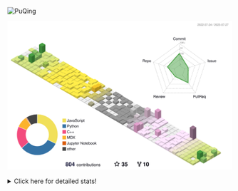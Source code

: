 ![PuQing](https://user-images.githubusercontent.com/27223114/171565019-9a56fae6-b08b-421f-99db-7e830da42371.png)

![](./profile-3d-contrib/profile-season-animate.svg)

<details>
<summary>Click here for detailed stats!</summary>

<!--START_SECTION:waka-->
![Lines of code](https://img.shields.io/badge/From%20Hello%20World%20I%27ve%20Written-745.5%20thousand%20lines%20of%20code-blue)

**🐱 My GitHub Data** 

> 📦 252.4 kB Used in GitHub's Storage 
 > 
> 🏆 474 Contributions in the Year 2023
 > 
> 🚫 Not Opted to Hire
 > 
> 📜 29 Public Repositories 
 > 
> 🔑 27 Private Repositories 
 > 
**I'm an Early 🐤** 

```text
🌞 Morning                314 commits         ███░░░░░░░░░░░░░░░░░░░░░░   12.85 % 
🌆 Daytime                1186 commits        ████████████░░░░░░░░░░░░░   48.53 % 
🌃 Evening                207 commits         ██░░░░░░░░░░░░░░░░░░░░░░░   08.47 % 
🌙 Night                  737 commits         ████████░░░░░░░░░░░░░░░░░   30.16 % 
```


📊 **This Week I Spent My Time On** 

```text
💬 Programming Languages: 
Markdown                 21 hrs 15 mins      ████████████████░░░░░░░░░   64.55 % 
Python                   5 hrs 20 mins       ████░░░░░░░░░░░░░░░░░░░░░   16.24 % 
JavaScript               2 hrs 12 mins       ██░░░░░░░░░░░░░░░░░░░░░░░   06.69 % 
Jupyter Notebook         1 hr 51 mins        █░░░░░░░░░░░░░░░░░░░░░░░░   05.62 % 
MDX                      1 hr 8 mins         █░░░░░░░░░░░░░░░░░░░░░░░░   03.48 % 

🔥 Editors: 
Obsidian                 21 hrs 10 mins      ████████████████░░░░░░░░░   64.28 % 
VS Code                  11 hrs 46 mins      █████████░░░░░░░░░░░░░░░░   35.72 % 

💻 Operating System: 
Windows                  30 hrs 49 mins      ███████████████████████░░   93.59 % 
Linux                    2 hrs 6 mins        ██░░░░░░░░░░░░░░░░░░░░░░░   06.41 % 
```


<!--END_SECTION:waka-->
</details>
